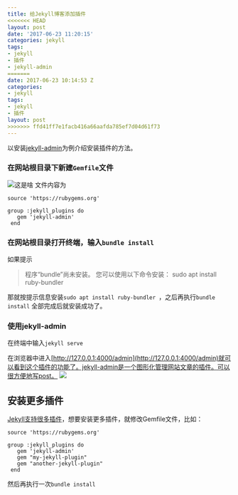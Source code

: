 ```yaml
---
title: 给Jekyll博客添加插件
<<<<<<< HEAD
layout: post
date: '2017-06-23 11:20:15'
categories: jekyll
tags:
- jekyll
- 插件
- jekyll-admin
=======
date: 2017-06-23 10:14:53 Z
categories:
- jekyll
tags:
- jekyll
- 插件
layout: post
>>>>>>> ffd41ff7e1facb416a66aafda785ef7d04d61f73
---
```


以安装[jekyll-admin](https://github.com/jekyll/jekyll-admin)为例介绍安装插件的方法。
### **在网站根目录下新建`Gemfile`文件**
![这是啥](http://websitedata-1253629725.costj.myqcloud.com/Screenshot-20170623095753-756x543.png)
文件内容为
```
source 'https://rubygems.org'

group :jekyll_plugins do
   gem 'jekyll-admin'
 end
```
### **在网站根目录打开终端，输入`bundle install`**
如果提示
>程序“bundle”尚未安装。 您可以使用以下命令安装：
sudo apt install ruby-bundler 

那就按提示信息安装`sudo apt install ruby-bundler `，之后再执行`bundle install`
全部完成后就安装成功了。
### **使用jekyll-admin**
在终端中输入`jekyll serve`
 
在浏览器中进入[http://127.0.0.1:4000/admin](http://127.0.0.1:4000/admin)就可以看到这个插件的功能了。jekyll-admin是一个图形化管理网站文章的插件。可以很方便地写post。
![](http://websitedata-1253629725.costj.myqcloud.com/%E5%AE%9E%E6%97%B6%E9%A2%84%E8%A7%88.png)
## 安装更多插件
[Jekyll支持很多插件](https://jekyllrb.com/docs/plugins/#installing-a-plugin)，想要安装更多插件，就修改Gemfile文件，比如：
 
```
source 'https://rubygems.org'

group :jekyll_plugins do
   gem 'jekyll-admin'
   gem "my-jekyll-plugin"
   gem "another-jekyll-plugin"
 end
```
然后再执行一次`bundle install`